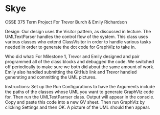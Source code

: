 # Skye
CSSE 375 Term Project For Trevor Burch &amp; Emily Richardson

Design: 
	Our design uses the Visitor pattern, as discussed in lecture. The UMLTextParser handles the control flow of the system. This class uses various classes who extend ClassVisitor in order to handle various tasks needed in order to generate the dot code for GraphViz to take in.
	
Who did what:
	For Milestone 1, Trevor and Emily designed and pair programmed all of the class blocks and debugged the code. We switched off periodically to make sure we both did about the same amount of work. Emily also handled submitting the GitHub link and Trevor handled generating and committing the UML pictures.


Instructions:
	Set up the Run Configurations to have the Arguments include the paths of the classes whose UML you want to generate GraphViz code for. Then run the UMLTestParrser class. Output will appear in the console. Copy and paste this code into a new GV sheet. Then run GraphViz by clicking Settings and then OK. A picture of the UML should then appear.